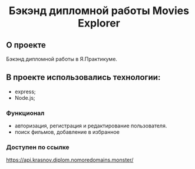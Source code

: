 <h1 align="center">Бэкэнд дипломной работы Movies Explorer</h1>

## О проекте

Бэкэнд дипломной работы в Я.Практикуме.

## В проекте использовались технологии: 
- express;
- Node.js;

### Функционал
- авторизация, регистрация и редактирование пользователя.
- поиск фильмов, добавление в избранное

### Доступен по ссылке

https://api.krasnov.diplom.nomoredomains.monster/
